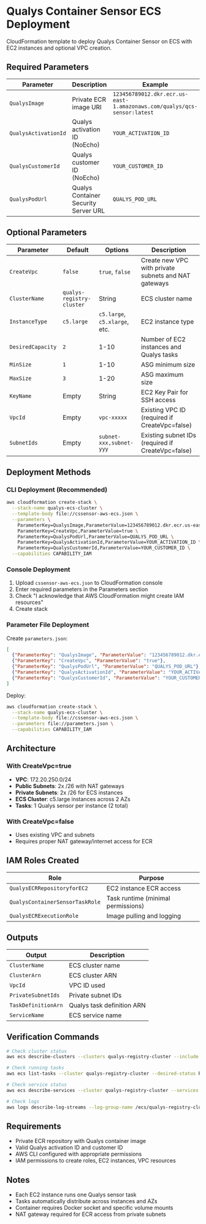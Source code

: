 # Qualys Container Sensor ECS Deployment

CloudFormation template to deploy Qualys Container Sensor on ECS with EC2 instances and optional VPC creation.

## Required Parameters

| Parameter | Description | Example |
|-----------|-------------|---------|
| `QualysImage` | Private ECR image URI | `123456789012.dkr.ecr.us-east-1.amazonaws.com/qualys/qcs-sensor:latest` |
| `QualysActivationId` | Qualys activation ID (NoEcho) | `YOUR_ACTIVATION_ID` |
| `QualysCustomerId` | Qualys customer ID (NoEcho) | `YOUR_CUSTOMER_ID` |
| `QualysPodUrl` | Qualys Container Security Server URL | `QUALYS_POD_URL` |

## Optional Parameters

| Parameter | Default | Options | Description |
|-----------|---------|---------|-------------|
| `CreateVpc` | `false` | `true`, `false` | Create new VPC with private subnets and NAT gateways |
| `ClusterName` | `qualys-registry-cluster` | String | ECS cluster name |
| `InstanceType` | `c5.large` | `c5.large`, `c5.xlarge`, etc. | EC2 instance type |
| `DesiredCapacity` | `2` | 1-10 | Number of EC2 instances and Qualys tasks |
| `MinSize` | `1` | 1-10 | ASG minimum size |
| `MaxSize` | `3` | 1-20 | ASG maximum size |
| `KeyName` | Empty | String | EC2 Key Pair for SSH access |
| `VpcId` | Empty | `vpc-xxxxx` | Existing VPC ID (required if CreateVpc=false) |
| `SubnetIds` | Empty | `subnet-xxx,subnet-yyy` | Existing subnet IDs (required if CreateVpc=false) |

## Deployment Methods

### CLI Deployment (Recommended)
```bash
aws cloudformation create-stack \
  --stack-name qualys-ecs-cluster \
  --template-body file://cssensor-aws-ecs.json \
  --parameters \
    ParameterKey=QualysImage,ParameterValue=123456789012.dkr.ecr.us-east-1.amazonaws.com/qualys/qcs-sensor:latest \
    ParameterKey=CreateVpc,ParameterValue=true \
    ParameterKey=QualysPodUrl,ParameterValue=QUALYS_POD_URL \
    ParameterKey=QualysActivationId,ParameterValue=YOUR_ACTIVATION_ID \
    ParameterKey=QualysCustomerId,ParameterValue=YOUR_CUSTOMER_ID \
  --capabilities CAPABILITY_IAM
```

### Console Deployment
1. Upload `cssensor-aws-ecs.json` to CloudFormation console
2. Enter required parameters in the Parameters section
3. Check "I acknowledge that AWS CloudFormation might create IAM resources"
4. Create stack

### Parameter File Deployment
Create `parameters.json`:
```json
[
  {"ParameterKey": "QualysImage", "ParameterValue": "123456789012.dkr.ecr.us-east-1.amazonaws.com/qualys/qcs-sensor:latest"},
  {"ParameterKey": "CreateVpc", "ParameterValue": "true"},
  {"ParameterKey": "QualysPodUrl", "ParameterValue": "QUALYS_POD_URL"},
  {"ParameterKey": "QualysActivationId", "ParameterValue": "YOUR_ACTIVATION_ID"},
  {"ParameterKey": "QualysCustomerId", "ParameterValue": "YOUR_CUSTOMER_ID"}
]
```

Deploy:
```bash
aws cloudformation create-stack \
  --stack-name qualys-ecs-cluster \
  --template-body file://cssensor-aws-ecs.json \
  --parameters file://parameters.json \
  --capabilities CAPABILITY_IAM
```

## Architecture

### With CreateVpc=true
- **VPC**: 172.20.250.0/24
- **Public Subnets**: 2x /26 with NAT gateways  
- **Private Subnets**: 2x /26 for ECS instances
- **ECS Cluster**: c5.large instances across 2 AZs
- **Tasks**: 1 Qualys sensor per instance (2 total)

### With CreateVpc=false
- Uses existing VPC and subnets
- Requires proper NAT gateway/internet access for ECR

## IAM Roles Created

| Role | Purpose |
|------|---------|
| `QualysECRRepositoryforEC2` | EC2 instance ECR access |
| `QualysContainerSensorTaskRole` | Task runtime (minimal permissions) |
| `QualysECRExecutionRole` | Image pulling and logging |

## Outputs

| Output | Description |
|--------|-------------|
| `ClusterName` | ECS cluster name |
| `ClusterArn` | ECS cluster ARN |
| `VpcId` | VPC ID used |
| `PrivateSubnetIds` | Private subnet IDs |
| `TaskDefinitionArn` | Qualys task definition ARN |
| `ServiceName` | ECS service name |

## Verification Commands

```bash
# Check cluster status
aws ecs describe-clusters --clusters qualys-registry-cluster --include STATISTICS

# Check running tasks
aws ecs list-tasks --cluster qualys-registry-cluster --desired-status RUNNING

# Check service status  
aws ecs describe-services --cluster qualys-registry-cluster --services qualys-registry-cluster-qualys-container-service

# Check logs
aws logs describe-log-streams --log-group-name /ecs/qualys-registry-cluster/qualys-container-sensor
```

## Requirements

- Private ECR repository with Qualys container image
- Valid Qualys activation ID and customer ID
- AWS CLI configured with appropriate permissions
- IAM permissions to create roles, EC2 instances, VPC resources

## Notes

- Each EC2 instance runs one Qualys sensor task
- Tasks automatically distribute across instances and AZs
- Container requires Docker socket and specific volume mounts
- NAT gateway required for ECR access from private subnets
